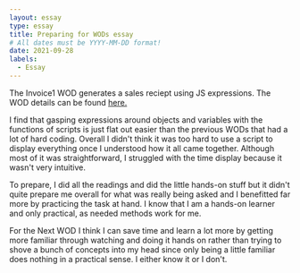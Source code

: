 ```yaml
---
layout: essay
type: essay
title: Preparing for WODs essay
# All dates must be YYYY-MM-DD format!
date: 2021-09-28
labels:
  - Essay
---
```


The Invoice1 WOD generates a sales reciept using JS expressions. The WOD details can be found [here.](https://dport96.github.io/ITM352/morea/060.expressions-operators/experience-invoice1.html)

I find that gasping expressions around objects and variables with the functions of scripts is just flat out easier than the previous WODs that had a lot of hard coding. Overall I didn't think it was too hard to use a script to display everything once I understood how it all came together. Although most of it was straightforward, I struggled with the time display because it wasn't very intuitive. 

To prepare, I did all the readings and did the little hands-on stuff but it didn't quite prepare me overall for what was really being asked and I benefitted far more by practicing the task at hand. I know that I am a hands-on learner and only practical, as needed methods work for me.

For the Next WOD I think I can save time and learn a lot more by getting more familiar through watching and doing it hands on rather than trying to shove a bunch of concepts into my head since only being a little familiar does nothing in a practical sense. I either know it or I don't.
